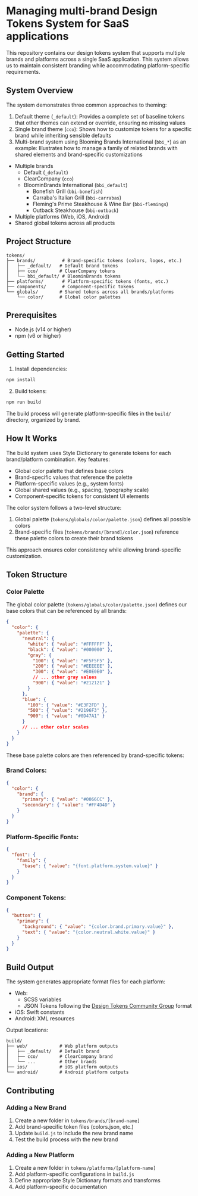 # Managing multi-brand Design Tokens System for SaaS applications

This repository contains our design tokens system that supports multiple brands and platforms across
a single SaaS application. This system allows us to maintain consistent branding while accommodating
platform-specific requirements.

## System Overview

The system demonstrates three common approaches to theming:
1. Default theme (`_default`): Provides a complete set of baseline tokens that other themes can extend or override, ensuring no missing values
2. Single brand theme (`cco`): Shows how to customize tokens for a specific brand while inheriting sensible defaults
3. Multi-brand system using Blooming Brands International (`bbi_*`) as an example: Illustrates how to manage a family of related brands with shared elements and brand-specific customizations

- Multiple brands
  - Default (`_default`)
  - ClearCompany (`cco`)
  - BloominBrands International (`bbi_default`)
    - Bonefish Grill (`bbi-bonefish`)
    - Carraba's Italian Grill (`bbi-carrabas`)
    - Fleming's Prime Steakhouse & Wine Bar (`bbi-flemings`)
    - Outback Steakhouse (`bbi-outback`)
- Multiple platforms (Web, iOS, Android)
- Shared global tokens across all products

## Project Structure

```
tokens/
├── brands/          # Brand-specific tokens (colors, logos, etc.)
│   ├── _default/   # Default brand tokens
│   ├── cco/        # ClearCompany tokens
│   └── bbi_default/ # BloominBrands tokens
├── platforms/       # Platform-specific tokens (fonts, etc.)
├── components/      # Component-specific tokens
└── globals/        # Shared tokens across all brands/platforms
    └── color/      # Global color palettes
```

## Prerequisites

- Node.js (v14 or higher)
- npm (v6 or higher)

## Getting Started

1. Install dependencies:

```bash
npm install
```

2. Build tokens:

```bash
npm run build
```

The build process will generate platform-specific files in the `build/` directory, organized by
brand.

## How It Works

The build system uses Style Dictionary to generate tokens for each brand/platform combination. Key
features:

- Global color palette that defines base colors
- Brand-specific values that reference the palette
- Platform-specific values (e.g., system fonts)
- Global shared values (e.g., spacing, typography scale)
- Component-specific tokens for consistent UI elements

The color system follows a two-level structure:
1. Global palette (`tokens/globals/color/palette.json`) defines all possible colors
2. Brand-specific files (`tokens/brands/[brand]/color.json`) reference these palette colors to create their brand tokens

This approach ensures color consistency while allowing brand-specific customization.

## Token Structure

### Color Palette

The global color palette (`tokens/globals/color/palette.json`) defines our base colors that can be referenced by all brands:

```json
{
  "color": {
    "palette": {
      "neutral": {
        "white": { "value": "#FFFFFF" },
        "black": { "value": "#000000" },
        "gray": {
          "100": { "value": "#F5F5F5" },
          "200": { "value": "#EEEEEE" },
          "300": { "value": "#E0E0E0" },
          // ... other gray values
          "900": { "value": "#212121" }
        }
      },
      "blue": {
        "100": { "value": "#E3F2FD" },
        "500": { "value": "#2196F3" },
        "900": { "value": "#0D47A1" }
      }
      // ... other color scales
    }
  }
}
```

These base palette colors are then referenced by brand-specific tokens:

### Brand Colors:

```json
{
  "color": {
    "brand": {
      "primary": { "value": "#0066CC" },
      "secondary": { "value": "#FF4D4D" }
    }
  }
}
```

### Platform-Specific Fonts:

```json
{
  "font": {
    "family": {
      "base": { "value": "{font.platform.system.value}" }
    }
  }
}
```

### Component Tokens:

```json
{
  "button": {
    "primary": {
      "background": { "value": "{color.brand.primary.value}" },
      "text": { "value": "{color.neutral.white.value}" }
    }
  }
}
```

## Build Output

The system generates appropriate format files for each platform:

- Web: 
  - SCSS variables
  - JSON Tokens following the [Design Tokens Community Group](https://design-tokens.github.io/community-group/format/) format
- iOS: Swift constants
- Android: XML resources

Output locations:
```
build/
├── web/            # Web platform outputs
│   ├── _default/   # Default brand
│   ├── cco/        # ClearCompany brand
│   └── ...         # Other brands
├── ios/            # iOS platform outputs
└── android/        # Android platform outputs
```

## Contributing

### Adding a New Brand

1. Create a new folder in `tokens/brands/[brand-name]`
2. Add brand-specific token files (colors.json, etc.)
3. Update `build.js` to include the new brand name
4. Test the build process with the new brand

### Adding a New Platform

1. Create a new folder in `tokens/platforms/[platform-name]`
2. Add platform-specific configurations in `build.js`
3. Define appropriate Style Dictionary formats and transforms
4. Add platform-specific documentation

